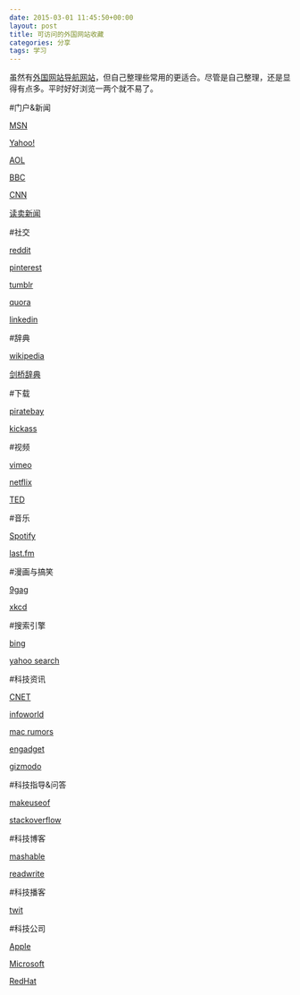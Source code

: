 ```yaml
---
date: 2015-03-01 11:45:50+00:00
layout: post
title: 可访问的外国网站收藏
categories: 分享
tags: 学习
---
```


虽然有[外国网站导航网站](http://www.qkankan.com/)，但自己整理些常用的更适合。尽管是自己整理，还是显得有点多。平时好好浏览一两个就不易了。

#门户&新闻

[MSN](http://www.msn.com/)

[Yahoo!](https://www.yahoo.com/)

[AOL](http://www.aol.com/)

[BBC](http://www.bbc.com/)

[CNN](http://edition.cnn.com/)

[读卖新闻](http://www.yomiuri.co.jp/)

#社交

[reddit](http://www.reddit.com/)

[pinterest](https://www.pinterest.com/)

[tumblr](https://www.tumblr.com/)

[quora](http://www.quora.com/)

[linkedin](https://www.linkedin.com/)

#辞典

[wikipedia](http://en.wikipedia.org/)

[剑桥辞典](http://dictionary.cambridge.org/)

#下载

[piratebay](http://piratebay.com/)

[kickass](http://kickass.to/)

#视频

[vimeo](https://vimeo.com/)

[netflix](https://www.netflix.com/global)

[TED](http://www.ted.com/)

#音乐

[Spotify](https://www.spotify.com)

[last.fm](http://cn.last.fm/)


#漫画与搞笑

[9gag](http://9gag.com/)

[xkcd](http://xkcd.com/)

#搜索引擎
 
[bing](http://www.bing.com)

[yahoo search](http://search.yahoo.com/)


#科技资讯

[CNET](http://www.apple.com)

[infoworld](http://www.cnet.com/)

[mac rumors](http://www.macrumors.com/)

[engadget](http://www.engadget.com/)

[gizmodo](http://gizmodo.com/)

#科技指导&问答

[makeuseof](http://www.makeuseof.com/)

[stackoverflow](http://stackoverflow.com/)


#科技博客

[mashable](http://mashable.com/)

[readwrite](http://readwrite.com/)

#科技播客

[twit](http://twit.tv/)

#科技公司

[Apple](http://www.apple.com)

[Microsoft](http://www.microsoft.com/en-us/default.aspx)

[RedHat](http://www.redhat.com/)

